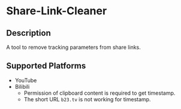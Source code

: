 # Share-Link-Cleaner

## Description

A tool to remove tracking parameters from share links.

## Supported Platforms

- YouTube
- Bilibili
  - Permission of clipboard content is required to get timestamp.
  - The short URL `b23.tv` is not working for timestamp.


